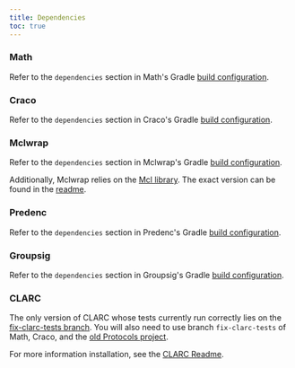 ```yaml
---
title: Dependencies
toc: true
---
```


### Math

Refer to the `dependencies` section in Math's Gradle [build configuration](https://github.com/ryptimeleon/math/blob/master/build.gradle).

### Craco

Refer to the `dependencies` section in Craco's Gradle [build configuration](https://github.com/cryptimeleon/craco/blob/master/build.gradle).

### Mclwrap

Refer to the `dependencies` section in Mclwrap's Gradle [build configuration](https://github.com/cryptimeleon/mclwrap/blob/master/build.gradle).

Additionally, Mclwrap relies on the [Mcl library](https://github.com/herumi/mcl). The exact version can be found in the [readme](https://github.com/cryptimeleon/mclwrap#readme).

### Predenc

Refer to the `dependencies` section in Predenc's Gradle [build configuration](https://github.com/cryptimeleon/predenc/blob/master/build.gradle).

### Groupsig

Refer to the `dependencies` section in Groupsig's Gradle [build configuration](https://github.com/cryptimeleon/groupsig/blob/master/build.gradle).

### CLARC

The only version of CLARC whose tests currently run correctly lies on the [fix-clarc-tests branch](https://github.com/cryptimeleon/upb.crypto.clarc/tree/fix-clarc-tests).
You will also need to use branch `fix-clarc-tests` of Math, Craco, and the [old Protocols project](https://github.com/cryptimeleon/upb.crypto.protocols/tree/fix-clarc-tests).

For more information installation, see the [CLARC Readme](https://github.com/cryptimeleon/upb.crypto.clarc/blob/fix-clarc-tests/README.md).
